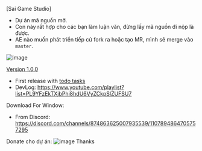 [Sai Game Studio]
- Dự án mã nguồn mở.
- Con này rất hợp cho các bạn làm luận văn, đừng lấy mã nguồn đi nộp là được.
- AE nào muốn phát triển tiếp cứ fork ra hoặc tạo MR, mình sẽ merge vào `master`.

![image](https://github.com/user-attachments/assets/39027694-d833-4e35-989a-01ea4aa0b32e)

[Version 1.0.0](https://github.com/SaiGame-studio/sg11/releases/tag/v1.0.0)
- First release with [todo tasks](https://github.com/SaiGame-studio/sg11/issues)
- DevLog: https://www.youtube.com/playlist?list=PL9YFzEkTXjbPhi8hdU6VyZCkpSlZUFSU7

Download For Window:
- From Discord: https://discord.com/channels/874863625007935539/1107894864705757295

Donate cho dự án:
![image](https://github.com/user-attachments/assets/f62cb358-db02-4a51-8b38-188ed92f9199)
Thanks
